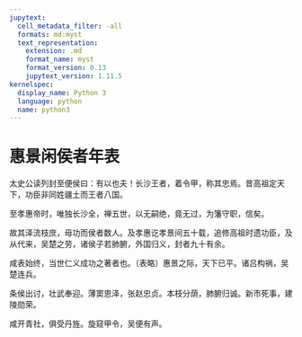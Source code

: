 ```yaml
---
jupytext:
  cell_metadata_filter: -all
  formats: md:myst
  text_representation:
    extension: .md
    format_name: myst
    format_version: 0.13
    jupytext_version: 1.11.5
kernelspec:
  display_name: Python 3
  language: python
  name: python3
---
```

# 惠景闲侯者年表

太史公读列封至便侯曰：有以也夫！长沙王者，着令甲，称其忠焉。昔高祖定天下，功臣非同姓疆土而王者八国。

至孝惠帝时，唯独长沙全，禅五世，以无嗣绝，竟无过，为籓守职，信矣。

故其泽流枝庶，毋功而侯者数人。及孝惠讫孝景间五十载，追修高祖时遗功臣，及从代来，吴楚之劳，诸侯子若肺腑，外国归义，封者九十有余。

咸表始终，当世仁义成功之著者也。（表略）惠景之际，天下已平。诸吕构祸，吴楚连兵。

条侯出讨，壮武奉迎。薄窦恩泽，张赵忠贞。本枝分荫，肺腑归诚。新市死事，建陵勋荣。

咸开青社，俱受丹旌。旋窥甲令，吴便有声。
